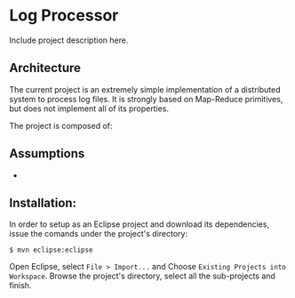 Log Processor
======================

Include project description here.

## Architecture
The current project is an extremely simple implementation of a distributed system to process log files.
It is strongly based on Map-Reduce primitives, but does not implement all of its properties.

The project is composed of:


## Assumptions
 - 

## Installation:
In order to setup as an Eclipse project and download its dependencies, issue the comands under the project's directory:

    $ mvn eclipse:eclipse

Open Eclipse, select `File > Import...` and Choose `Existing Projects into Workspace`.
Browse the project's directory, select all the sub-projects and finish.

